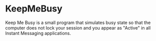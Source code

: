 # KeepMeBusy
Keep Me Busy is a small program that simulates busy state so that the computer does not lock your session and you appear as "Active" in all Instant Messaging applications.
